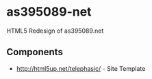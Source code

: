 as395089-net
===========

HTML5 Redesign of as395089.net

Components
----------
*	http://html5up.net/telephasic/ - Site Template
